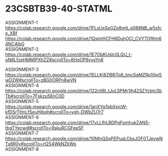 # 23CSBTB39-40-STATML
ASSIGNMENT-1   
https://colab.research.google.com/drive/1FLsUxSeGZp8mIt_g088NB_w5sfce_XBf   
https://colab.research.google.com/drive/1QsimHCFH6DuhOCl_CVYTOfKm64NC4jbG  
ASSIGNMENT-2
https://colab.research.google.com/drive/1E7ObKUsIc0LQU_I-oN6LfzeHMMIPXhZZ#scrollTo=6HoOP8yvsYn6

ASSIGNMENT-3  
https://colab.research.google.com/drive/1ELLKi8ZlB6To8_tmcSqMZRp10pjSwD2W#scrollTo=zBG0ORPn8wVN  
ASSIGNMENT-4   
https://colab.research.google.com/drive/122ctl8I_tJuLSPMr1ih42SZYcbtcSbTb#scrollTo=7Fskzu56nC0D   
ASSIGNMENT-5   
https://colab.research.google.com/drive/1anXYq7pbXxicW-kfDSrTHnLfSeuHjbqh#scrollTo=vqh-DWbZU7r7   
ASSIGNMENT-6   
https://colab.research.google.com/drive/17vLLfhLBDPqFomhukZAN5-tbgTYecwdl#scrollTo=9skuRCGFeeSF        
ASSIGNMENT-7  
https://colab.research.google.com/drive/10NfnQSqPEPuaLCbsJOF0TJevwNTx8R0y#scrollTo=rt2S4WkNZkWp     
ASSIGNMENT-8    
